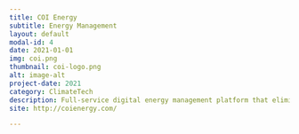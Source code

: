```yaml
---
title: COI Energy
subtitle: Energy Management
layout: default
modal-id: 4
date: 2021-01-01
img: coi.png
thumbnail: coi-logo.png
alt: image-alt
project-date: 2021
category: ClimateTech
description: Full-service digital energy management platform that eliminates and repurposes energy waste in buildings
site: http://coienergy.com/

---
```

